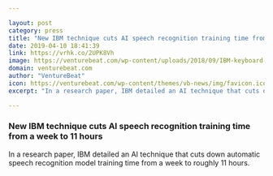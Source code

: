 ```yaml
---

layout: post
category: press
title: "New IBM technique cuts AI speech recognition training time from a week to 11 hours"
date: 2019-04-10 18:41:39
link: https://vrhk.co/2UPK8Vh
image: https://venturebeat.com/wp-content/uploads/2018/09/IBM-keyboard-Esteban-Maringolo-Flickr-1.jpg?w=1200&strip=all
domain: venturebeat.com
author: "VentureBeat"
icon: https://venturebeat.com/wp-content/themes/vb-news/img/favicon.ico
excerpt: "In a research paper, IBM detailed an AI technique that cuts down automatic speech recognition model training time from a week to roughly 11 hours."

---
```


### New IBM technique cuts AI speech recognition training time from a week to 11 hours

In a research paper, IBM detailed an AI technique that cuts down automatic speech recognition model training time from a week to roughly 11 hours.